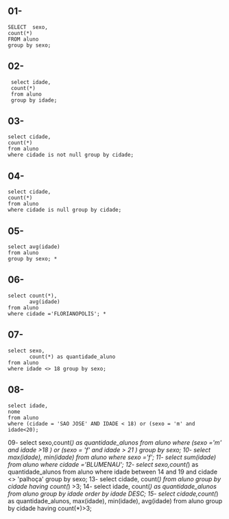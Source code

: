 ## 01- 
    SELECT	sexo,
    count(*)
    FROM aluno
    group by sexo;

## 02-
     select idade,
     count(*)
     from aluno
     group by idade;

## 03-
    select cidade,
    count(*)
    from aluno 
    where cidade is not null group by cidade; 

## 04-
    select cidade,
    count(*)
    from aluno
    where cidade is null group by cidade;

## 05-
    select avg(idade)
    from aluno
    group by sexo; *

## 06-
    select count(*),
           avg(idade) 
    from aluno
    where cidade ='FLORIANOPOLIS'; *

## 07-
    select sexo,
           count(*) as quantidade_aluno 
    from aluno 
    where idade <> 18 group by sexo;

## 08- 
    select idade, 
    nome 
    from aluno 
    where (cidade = 'SAO JOSE' AND IDADE < 18) or (sexo = 'm' and idade<20);

09- select sexo,count(*) as quantidade_alunos from aluno where (sexo ='m' and idade >18 ) or (sexo = 'f' and idade > 21 ) group by sexo;
10- select max(idade), min(idade) from aluno where sexo ='f';
11- select sum(idade) from aluno where cidade ='BLUMENAU';
12- select sexo,count(*) as quantidade_alunos from aluno where idade between 14 and 19 and cidade <> 'palhoça' group by sexo;
13- select cidade, count(*) from aluno group by cidade having count(*) >3;
14- select idade, count(*) as quantidade_alunos  from aluno group by idade order by idade DESC;
15- select cidade,count(*) as quantidade_alunos, max(idade), min(idade), avg(idade) from aluno group by cidade having count(*)>3; 